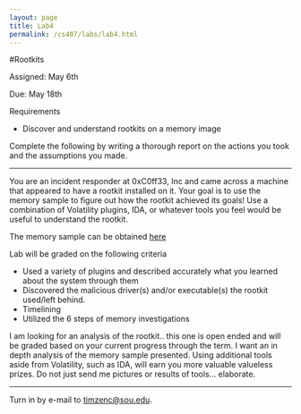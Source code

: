 ```yaml
---
layout: page
title: Lab4
permalink: /cs407/labs/lab4.html
---
```


#Rootkits

Assigned: May 6th

Due: May 18th

Requirements

- Discover and understand rootkits on a memory image

Complete the following by writing a thorough report on the actions you took and the assumptions you made. 

---

You are an incident responder at 0xC0ff33, Inc and came across a machine that appeared to have a rootkit installed on it. Your goal is to use the memory sample to figure out how the rootkit achieved its goals! Use a combination of Volatility plugins, IDA, or whatever tools you feel would be useful to understand the rootkit. 

The memory sample can be obtained [here](http://malwarecookbook.googlecode.com/svn-history/r26/trunk/16/7/laqma.vmem.zip "here")

Lab will be graded on the following criteria 

- Used a variety of plugins and described accurately what you learned about the system through them
- Discovered the malicious driver(s) and/or executable(s) the rootkit used/left behind.
- Timelining
- Utilized the 6 steps of memory investigations 

I am looking for an analysis of the rootkit.. this one is open ended and will be graded based on your current progress through the term. I want an in depth analysis of the memory sample presented. Using additional tools aside from Volatility, such as IDA, will earn you more valuable valueless prizes. Do not just send me pictures or results of tools... elaborate. 

---

Turn in by e-mail to <a href="mailto:timzenc@sou.edu?Subject=cs407_lab4" target="_top">timzenc@sou.edu</a>.
